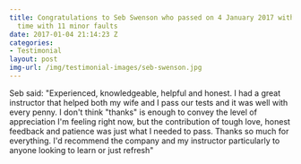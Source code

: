 ```yaml
---
title: Congratulations to Seb Swenson who passed on 4 January 2017 with Sarah. First
  time with 11 minor faults
date: 2017-01-04 21:14:23 Z
categories:
- Testimonial
layout: post
img-url: /img/testimonial-images/seb-swenson.jpg
---
```


Seb said:  "Experienced, knowledgeable, helpful and honest. I had a great instructor that helped both my wife and I pass our tests and it was well with every penny.  I don't think "thanks" is enough to convey the level of appreciation I'm feeling right now, but the contribution of tough love, honest feedback and patience was just what I needed to pass.
Thanks so much for everything. I'd recommend the company and my instructor particularly to anyone looking to learn or just refresh"

